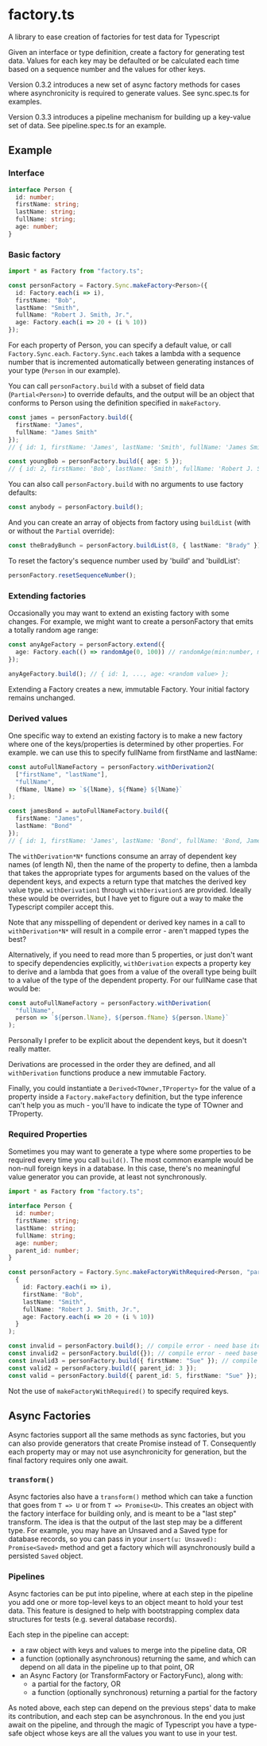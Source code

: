 # factory.ts

A library to ease creation of factories for test data for Typescript

Given an interface or type definition, create a factory for generating test data. Values for each key may be defaulted or be calculated each time based on a sequence number and the values for other keys.

Version 0.3.2 introduces a new set of async factory methods for cases where asynchronicity is required to generate values. See sync.spec.ts for examples.

Version 0.3.3 introduces a pipeline mechanism for building up a key-value set of data. See pipeline.spec.ts for an example.

## Example

### Interface

```typescript
interface Person {
  id: number;
  firstName: string;
  lastName: string;
  fullName: string;
  age: number;
}
```

### Basic factory

```typescript
import * as Factory from "factory.ts";

const personFactory = Factory.Sync.makeFactory<Person>({
  id: Factory.each(i => i),
  firstName: "Bob",
  lastName: "Smith",
  fullName: "Robert J. Smith, Jr.",
  age: Factory.each(i => 20 + (i % 10))
});
```

For each property of Person, you can specify a default value, or call `Factory.Sync.each`. `Factory.Sync.each` takes a lambda with a sequence number that is incremented automatically between generating instances of your type (`Person` in our example).

You can call `personFactory.build` with a subset of field data (`Partial<Person>`) to override defaults, and the output will be an object that conforms to Person using the definition specified in `makeFactory`.

```typescript
const james = personFactory.build({
  firstName: "James",
  fullName: "James Smith"
});
// { id: 1, firstName: 'James', lastName: 'Smith', fullName: 'James Smith', age: 21 };

const youngBob = personFactory.build({ age: 5 });
// { id: 2, firstName: 'Bob', lastName: 'Smith', fullName: 'Robert J. Smith, Jr.', age: 5 };
```

You can also call `personFactory.build` with no arguments to use factory defaults:

```typescript
const anybody = personFactory.build();
```

And you can create an array of objects from factory using `buildList` (with or without the `Partial` override):

```typescript
const theBradyBunch = personFactory.buildList(8, { lastName: "Brady" });
```

To reset the factory's sequence number used by 'build' and 'buildList':

```typescript
personFactory.resetSequenceNumber();
```

### Extending factories

Occasionally you may want to extend an existing factory with some changes. For example, we might want to create a personFactory that emits a totally random age range:

```typescript
const anyAgeFactory = personFactory.extend({
  age: Factory.each(() => randomAge(0, 100)) // randomAge(min:number, max:number) => number
});

anyAgeFactory.build(); // { id: 1, ..., age: <random value> };
```

Extending a Factory creates a new, immutable Factory. Your initial factory remains unchanged.

### Derived values

One specific way to extend an existing factory is to make a new factory where one of the keys/properties is determined by other properties. For example. we can use this to specify fullName from firstName and lastName:

```typescript
const autoFullNameFactory = personFactory.withDerivation2(
  ["firstName", "lastName"],
  "fullName",
  (fName, lName) => `${lName}, ${fName} ${lName}`
);

const jamesBond = autoFullNameFactory.build({
  firstName: "James",
  lastName: "Bond"
});
// { id: 1, firstName: 'James', lastName: 'Bond', fullName: 'Bond, James Bond', age: 21 };
```

The `withDerivation*N*` functions consume an array of dependent key names (of length N), then the name of the property to define, then a lambda that takes the appropriate types for arguments based on the values of the dependent keys, and expects a return type that matches the derived key value type. `withDerivation1` through `withDerivation5` are provided. Ideally these would be overrides, but I have yet to figure out a way to make the Typescript compiler accept this.

Note that any misspelling of dependent or derived key names in a call to `withDerivation*N*` will result in a compile error - aren't mapped types the best?

Alternatively, if you need to read more than 5 properties, or just don't want to specify dependencies explicitly, `withDerivation` expects a property key to derive and a lambda that goes from a value of the overall type being built to a value of the type of the dependent property. For our fullName case that would be:

```typescript
const autoFullNameFactory = personFactory.withDerivation(
  "fullName",
  person => `${person.lName}, ${person.fName} ${person.lName}`
);
```

Personally I prefer to be explicit about the dependent keys, but it doesn't really matter.

Derivations are processed in the order they are defined, and all `withDerivation` functions produce a new immutable Factory.

Finally, you could instantiate a `Derived<TOwner,TProperty>` for the value of a property inside a `Factory.makeFactory` definition, but the type inference can't help you as much - you'll have to indicate the type of TOwner and TProperty.

### Required Properties

Sometimes you may want to generate a type where some properties to be required every time you call `build()`. The most common example would be non-null foreign keys in a database. In this case, there's no meaningful value generator you can provide, at least not synchronously.

```typescript
import * as Factory from "factory.ts";

interface Person {
  id: number;
  firstName: string;
  lastName: string;
  fullName: string;
  age: number;
  parent_id: number;
}

const personFactory = Factory.Sync.makeFactoryWithRequired<Person, "parent_id">(
  {
    id: Factory.each(i => i),
    firstName: "Bob",
    lastName: "Smith",
    fullName: "Robert J. Smith, Jr.",
    age: Factory.each(i => 20 + (i % 10))
  }
);

const invalid = personFactory.build(); // compile error - need base item with { parent_id }
const invalid2 = personFactory.build({}); // compile error - need base item with { parent_id }
const invalid3 = personFactory.build({ firstName: "Sue" }); // compile error - need base item with { parent_id }
const valid2 = personFactory.build({ parent_id: 3 });
const valid = personFactory.build({ parent_id: 5, firstName: "Sue" });
```

Not the use of `makeFactoryWithRequired()` to specify required keys.

## Async Factories

Async factories support all the same methods as sync factories, but you can also provide generators that create Promise<T> instead of T. Consequently each property may or may not use asynchronicity for generation, but the final factory requires only one await.

### `transform()`

Async factories also have a `transform()` method which can take a function that goes from `T => U` or from `T => Promise<U>`. This creates an object with the factory interface for building only, and is meant to be a "last step" transform. The idea is that the output of the last step may be a different type. For example, you may have an Unsaved and a Saved type for database records, so you can pass in your `insert(u: Unsaved): Promise<Saved>` method and get a factory which will asynchronously build a persisted `Saved` object.

### Pipelines

Async factories can be put into pipeline, where at each step in the pipeline you add one or more top-level keys to an object meant to hold your test data.
This feature is designed to help with bootstrapping complex data structures for tests (e.g. several database records).

Each step in the pipeline can accept:

- a raw object with keys and values to merge into the pipeline data, OR
- a function (optionally asynchronous) returning the same, and which can depend on all data in the pipeline up to that point, OR
- an Async Factory (or TransformFactory or FactoryFunc), along with:
  - a partial for the factory, OR
  - a function (optionally synchronous) returning a partial for the factory

As noted above, each step can depend on the previous steps' data to make its contribution, and each step can be asynchronous. In the end you just await on the pipeline, and through the magic of Typescript you have a type-safe object whose keys are all the values you want to use in your test.
